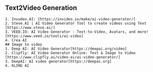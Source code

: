 ## Text2Video Generation
    
    1. Invudeo.AI: [https://invideo.io/make/ai-video-generator/]
    2. Steve.AI | AI Video Generator Tool to create videos using Text [https://www.steve.ai/]
    3. VEED.IO: AI Video Generator - Text-to-Video, Avatars, and more! [https://www.veed.io/tools/ai-video] 
    4. Crea AI
    ## Image to video
    1. Deep AI: AI Video Generator[https://deepai.org/video]
    2. Clipfly: AI Video Generator Online: Text & Image to Video [https://www.clipfly.ai/video-ai/ai-video-generator/]
    3. DeepAI: AI video generator[https://deepai.org] 
    4. KLING AI